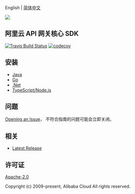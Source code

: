English | [简体中文](README-CN.md)

![](https://aliyunsdk-pages.alicdn.com/icons/AlibabaCloud.svg)

## 阿里云 API 网关核心 SDK

[![Travis Build Status](https://travis-ci.org/aliyun/alibabacloud-apigateway-core-sdk.svg?branch=master)](https://travis-ci.org/aliyun/alibabacloud-apigateway-core-sdk)
[![codecov](https://codecov.io/gh/aliyun/alibabacloud-apigateway-core-sdk/branch/master/graph/badge.svg)](https://codecov.io/gh/aliyun/alibabacloud-apigateway-core-sdk)

## 安装

- [Java](./java/README-CN.md)
- [Go](./golang/README-CN.md)
- [.Net](./csharp/README-CN.md)
- [TypeScript/Node.js](./ts/README-CN.md)

## 问题

[Opening an Issue](https://github.com/aliyun/alibabacloud-apigateway-core-sdk/issues/new)， 不符合指南的问题可能会立即关闭。

## 相关

- [Latest Release](https://github.com/aliyun/alibabacloud-apigateway-core-sdk)

## 许可证

[Apache-2.0](http://www.apache.org/licenses/LICENSE-2.0)

Copyright (c) 2009-present, Alibaba Cloud All rights reserved.
